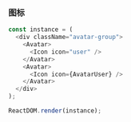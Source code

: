 ### 图标

<!--start-code-->

```js
const instance = (
  <div className="avatar-group">
    <Avatar>
      <Icon icon="user" />
    </Avatar>
    <Avatar>
      <Icon icon={AvatarUser} />
    </Avatar>
  </div>
);

ReactDOM.render(instance);
```

<!--end-code-->
